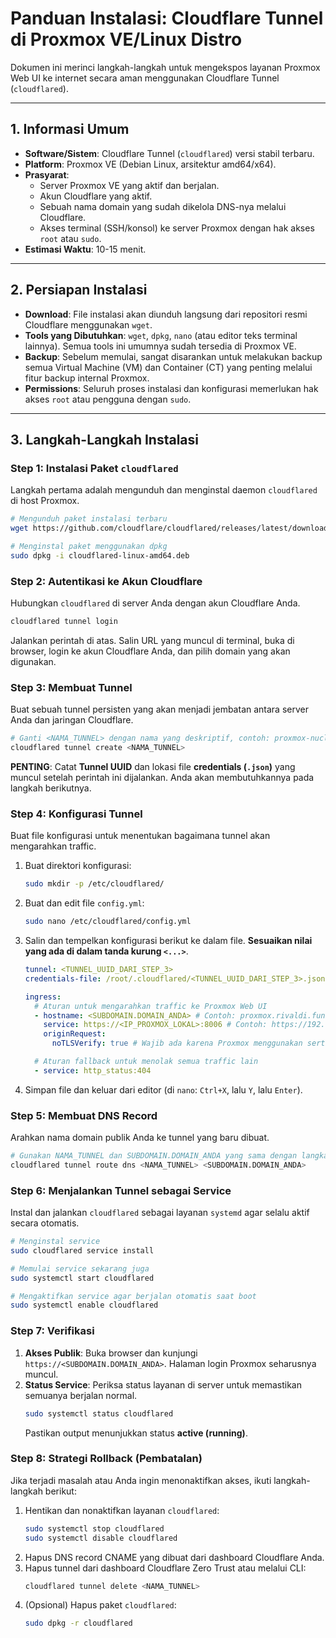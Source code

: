 # Panduan Instalasi: Cloudflare Tunnel di Proxmox VE/Linux Distro

Dokumen ini merinci langkah-langkah untuk mengekspos layanan Proxmox Web UI ke internet secara aman menggunakan Cloudflare Tunnel (`cloudflared`).

-----

## 1\. Informasi Umum

  * **Software/Sistem**: Cloudflare Tunnel (`cloudflared`) versi stabil terbaru.
  * **Platform**: Proxmox VE (Debian Linux, arsitektur amd64/x64).
  * **Prasyarat**:
      * Server Proxmox VE yang aktif dan berjalan.
      * Akun Cloudflare yang aktif.
      * Sebuah nama domain yang sudah dikelola DNS-nya melalui Cloudflare.
      * Akses terminal (SSH/konsol) ke server Proxmox dengan hak akses `root` atau `sudo`.
  * **Estimasi Waktu**: 10-15 menit.

-----

## 2\. Persiapan Instalasi

  * **Download**: File instalasi akan diunduh langsung dari repositori resmi Cloudflare menggunakan `wget`.
  * **Tools yang Dibutuhkan**: `wget`, `dpkg`, `nano` (atau editor teks terminal lainnya). Semua tools ini umumnya sudah tersedia di Proxmox VE.
  * **Backup**: Sebelum memulai, sangat disarankan untuk melakukan backup semua Virtual Machine (VM) dan Container (CT) yang penting melalui fitur backup internal Proxmox.
  * **Permissions**: Seluruh proses instalasi dan konfigurasi memerlukan hak akses `root` atau pengguna dengan `sudo`.

-----

## 3\. Langkah-Langkah Instalasi

### **Step 1: Instalasi Paket `cloudflared`**

Langkah pertama adalah mengunduh dan menginstal daemon `cloudflared` di host Proxmox.

```bash
# Mengunduh paket instalasi terbaru
wget https://github.com/cloudflare/cloudflared/releases/latest/download/cloudflared-linux-amd64.deb

# Menginstal paket menggunakan dpkg
sudo dpkg -i cloudflared-linux-amd64.deb
```

### **Step 2: Autentikasi ke Akun Cloudflare**

Hubungkan `cloudflared` di server Anda dengan akun Cloudflare Anda.

```bash
cloudflared tunnel login
```

Jalankan perintah di atas. Salin URL yang muncul di terminal, buka di browser, login ke akun Cloudflare Anda, dan pilih domain yang akan digunakan.

### **Step 3: Membuat Tunnel**

Buat sebuah tunnel persisten yang akan menjadi jembatan antara server Anda dan jaringan Cloudflare.

```bash
# Ganti <NAMA_TUNNEL> dengan nama yang deskriptif, contoh: proxmox-nucleus
cloudflared tunnel create <NAMA_TUNNEL>
```

**PENTING**: Catat **Tunnel UUID** dan lokasi file **credentials (`.json`)** yang muncul setelah perintah ini dijalankan. Anda akan membutuhkannya pada langkah berikutnya.

### **Step 4: Konfigurasi Tunnel**

Buat file konfigurasi untuk menentukan bagaimana tunnel akan mengarahkan traffic.

1.  Buat direktori konfigurasi:

    ```bash
    sudo mkdir -p /etc/cloudflared/
    ```

2.  Buat dan edit file `config.yml`:

    ```bash
    sudo nano /etc/cloudflared/config.yml
    ```

3.  Salin dan tempelkan konfigurasi berikut ke dalam file. **Sesuaikan nilai yang ada di dalam tanda kurung `<...>`**.

    ```yaml
    tunnel: <TUNNEL_UUID_DARI_STEP_3>
    credentials-file: /root/.cloudflared/<TUNNEL_UUID_DARI_STEP_3>.json

    ingress:
      # Aturan untuk mengarahkan traffic ke Proxmox Web UI
      - hostname: <SUBDOMAIN.DOMAIN_ANDA> # Contoh: proxmox.rivaldi.fun
        service: https://<IP_PROXMOX_LOKAL>:8006 # Contoh: https://192.168.1.16:8006
        originRequest:
          noTLSVerify: true # Wajib ada karena Proxmox menggunakan sertifikat self-signed

      # Aturan fallback untuk menolak semua traffic lain
      - service: http_status:404
    ```

4.  Simpan file dan keluar dari editor (di `nano`: `Ctrl+X`, lalu `Y`, lalu `Enter`).

### **Step 5: Membuat DNS Record**

Arahkan nama domain publik Anda ke tunnel yang baru dibuat.

```bash
# Gunakan NAMA_TUNNEL dan SUBDOMAIN.DOMAIN_ANDA yang sama dengan langkah sebelumnya
cloudflared tunnel route dns <NAMA_TUNNEL> <SUBDOMAIN.DOMAIN_ANDA>
```

### **Step 6: Menjalankan Tunnel sebagai Service**

Instal dan jalankan `cloudflared` sebagai layanan `systemd` agar selalu aktif secara otomatis.

```bash
# Menginstal service
sudo cloudflared service install

# Memulai service sekarang juga
sudo systemctl start cloudflared

# Mengaktifkan service agar berjalan otomatis saat boot
sudo systemctl enable cloudflared
```

### **Step 7: Verifikasi**

1.  **Akses Publik**: Buka browser dan kunjungi `https://<SUBDOMAIN.DOMAIN_ANDA>`. Halaman login Proxmox seharusnya muncul.
2.  **Status Service**: Periksa status layanan di server untuk memastikan semuanya berjalan normal.
    ```bash
    sudo systemctl status cloudflared
    ```
    Pastikan output menunjukkan status **active (running)**.

### **Step 8: Strategi Rollback (Pembatalan)**

Jika terjadi masalah atau Anda ingin menonaktifkan akses, ikuti langkah-langkah berikut:

1.  Hentikan dan nonaktifkan layanan `cloudflared`:
    ```bash
    sudo systemctl stop cloudflared
    sudo systemctl disable cloudflared
    ```
2.  Hapus DNS record CNAME yang dibuat dari dashboard Cloudflare Anda.
3.  Hapus tunnel dari dashboard Cloudflare Zero Trust atau melalui CLI:
    ```bash
    cloudflared tunnel delete <NAMA_TUNNEL>
    ```
4.  (Opsional) Hapus paket `cloudflared`:
    ```bash
    sudo dpkg -r cloudflared
    ```
